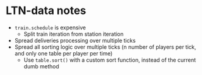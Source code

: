 # LTN-data notes

- `train.schedule` is expensive
  - Split train iteration from station iteration
- Spread deliveries processing over multiple ticks
- Spread all sorting logic over multiple ticks (n number of players per tick, and only one table per player per time)
  - Use `table.sort()` with a custom sort function, instead of the current dumb method